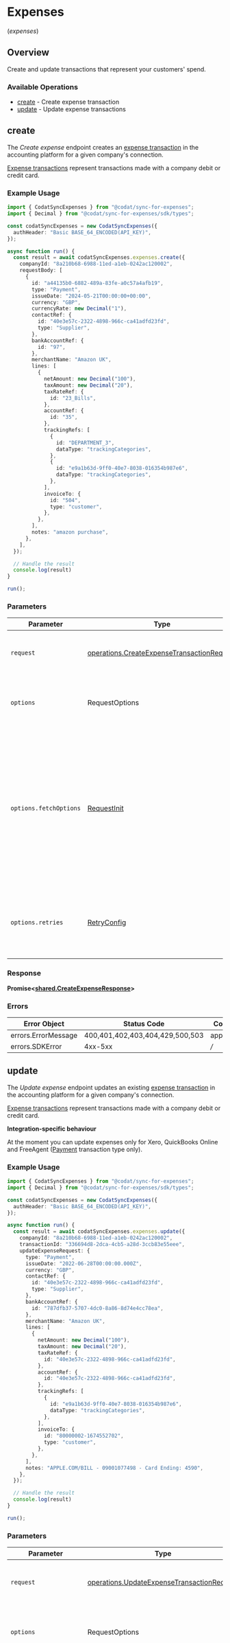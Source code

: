 # Expenses
(*expenses*)

## Overview

Create and update transactions that represent your customers' spend.

### Available Operations

* [create](#create) - Create expense transaction
* [update](#update) - Update expense transactions

## create

The *Create expense* endpoint creates an [expense transaction](https://docs.codat.io/sync-for-expenses-api#/schemas/ExpenseTransaction) in the accounting platform for a given company's connection. 

[Expense transactions](https://docs.codat.io/sync-for-expenses-api#/schemas/ExpenseTransaction) represent transactions made with a company debit or credit card. 

### Example Usage

```typescript
import { CodatSyncExpenses } from "@codat/sync-for-expenses";
import { Decimal } from "@codat/sync-for-expenses/sdk/types";

const codatSyncExpenses = new CodatSyncExpenses({
  authHeader: "Basic BASE_64_ENCODED(API_KEY)",
});

async function run() {
  const result = await codatSyncExpenses.expenses.create({
    companyId: "8a210b68-6988-11ed-a1eb-0242ac120002",
    requestBody: [
      {
        id: "a44135b0-6882-489a-83fe-a0c57a4afb19",
        type: "Payment",
        issueDate: "2024-05-21T00:00:00+00:00",
        currency: "GBP",
        currencyRate: new Decimal("1"),
        contactRef: {
          id: "40e3e57c-2322-4898-966c-ca41adfd23fd",
          type: "Supplier",
        },
        bankAccountRef: {
          id: "97",
        },
        merchantName: "Amazon UK",
        lines: [
          {
            netAmount: new Decimal("100"),
            taxAmount: new Decimal("20"),
            taxRateRef: {
              id: "23_Bills",
            },
            accountRef: {
              id: "35",
            },
            trackingRefs: [
              {
                id: "DEPARTMENT_3",
                dataType: "trackingCategories",
              },
              {
                id: "e9a1b63d-9ff0-40e7-8038-016354b987e6",
                dataType: "trackingCategories",
              },
            ],
            invoiceTo: {
              id: "504",
              type: "customer",
            },
          },
        ],
        notes: "amazon purchase",
      },
    ],
  });

  // Handle the result
  console.log(result)
}

run();
```

### Parameters

| Parameter                                                                                                                                                                      | Type                                                                                                                                                                           | Required                                                                                                                                                                       | Description                                                                                                                                                                    |
| ------------------------------------------------------------------------------------------------------------------------------------------------------------------------------ | ------------------------------------------------------------------------------------------------------------------------------------------------------------------------------ | ------------------------------------------------------------------------------------------------------------------------------------------------------------------------------ | ------------------------------------------------------------------------------------------------------------------------------------------------------------------------------ |
| `request`                                                                                                                                                                      | [operations.CreateExpenseTransactionRequest](../../sdk/models/operations/createexpensetransactionrequest.md)                                                                   | :heavy_check_mark:                                                                                                                                                             | The request object to use for the request.                                                                                                                                     |
| `options`                                                                                                                                                                      | RequestOptions                                                                                                                                                                 | :heavy_minus_sign:                                                                                                                                                             | Used to set various options for making HTTP requests.                                                                                                                          |
| `options.fetchOptions`                                                                                                                                                         | [RequestInit](https://developer.mozilla.org/en-US/docs/Web/API/Request/Request#options)                                                                                        | :heavy_minus_sign:                                                                                                                                                             | Options that are passed to the underlying HTTP request. This can be used to inject extra headers for examples. All `Request` options, except `method` and `body`, are allowed. |
| `options.retries`                                                                                                                                                              | [RetryConfig](../../lib/utils/retryconfig.md)                                                                                                                                  | :heavy_minus_sign:                                                                                                                                                             | Enables retrying HTTP requests under certain failure conditions.                                                                                                               |


### Response

**Promise\<[shared.CreateExpenseResponse](../../sdk/models/shared/createexpenseresponse.md)\>**
### Errors

| Error Object                    | Status Code                     | Content Type                    |
| ------------------------------- | ------------------------------- | ------------------------------- |
| errors.ErrorMessage             | 400,401,402,403,404,429,500,503 | application/json                |
| errors.SDKError                 | 4xx-5xx                         | */*                             |

## update

The *Update expense* endpoint updates an existing [expense transaction](https://docs.codat.io/sync-for-expenses-api#/schemas/UpdateExpenseRequest) in the accounting platform for a given company's connection. 

[Expense transactions](https://docs.codat.io/sync-for-expenses-api#/schemas/UpdateExpenseRequest) represent transactions made with a company debit or credit card. 


**Integration-specific behaviour**

At the moment you can update expenses only for Xero, QuickBooks Online and FreeAgent ([Payment](https://docs.codat.io/expenses/sync-process/expense-transactions#transaction-types) transaction type only).

### Example Usage

```typescript
import { CodatSyncExpenses } from "@codat/sync-for-expenses";
import { Decimal } from "@codat/sync-for-expenses/sdk/types";

const codatSyncExpenses = new CodatSyncExpenses({
  authHeader: "Basic BASE_64_ENCODED(API_KEY)",
});

async function run() {
  const result = await codatSyncExpenses.expenses.update({
    companyId: "8a210b68-6988-11ed-a1eb-0242ac120002",
    transactionId: "336694d8-2dca-4cb5-a28d-3ccb83e55eee",
    updateExpenseRequest: {
      type: "Payment",
      issueDate: "2022-06-28T00:00:00.000Z",
      currency: "GBP",
      contactRef: {
        id: "40e3e57c-2322-4898-966c-ca41adfd23fd",
        type: "Supplier",
      },
      bankAccountRef: {
        id: "787dfb37-5707-4dc0-8a86-8d74e4cc78ea",
      },
      merchantName: "Amazon UK",
      lines: [
        {
          netAmount: new Decimal("100"),
          taxAmount: new Decimal("20"),
          taxRateRef: {
            id: "40e3e57c-2322-4898-966c-ca41adfd23fd",
          },
          accountRef: {
            id: "40e3e57c-2322-4898-966c-ca41adfd23fd",
          },
          trackingRefs: [
            {
              id: "e9a1b63d-9ff0-40e7-8038-016354b987e6",
              dataType: "trackingCategories",
            },
          ],
          invoiceTo: {
            id: "80000002-1674552702",
            type: "customer",
          },
        },
      ],
      notes: "APPLE.COM/BILL - 09001077498 - Card Ending: 4590",
    },
  });

  // Handle the result
  console.log(result)
}

run();
```

### Parameters

| Parameter                                                                                                                                                                      | Type                                                                                                                                                                           | Required                                                                                                                                                                       | Description                                                                                                                                                                    |
| ------------------------------------------------------------------------------------------------------------------------------------------------------------------------------ | ------------------------------------------------------------------------------------------------------------------------------------------------------------------------------ | ------------------------------------------------------------------------------------------------------------------------------------------------------------------------------ | ------------------------------------------------------------------------------------------------------------------------------------------------------------------------------ |
| `request`                                                                                                                                                                      | [operations.UpdateExpenseTransactionRequest](../../sdk/models/operations/updateexpensetransactionrequest.md)                                                                   | :heavy_check_mark:                                                                                                                                                             | The request object to use for the request.                                                                                                                                     |
| `options`                                                                                                                                                                      | RequestOptions                                                                                                                                                                 | :heavy_minus_sign:                                                                                                                                                             | Used to set various options for making HTTP requests.                                                                                                                          |
| `options.fetchOptions`                                                                                                                                                         | [RequestInit](https://developer.mozilla.org/en-US/docs/Web/API/Request/Request#options)                                                                                        | :heavy_minus_sign:                                                                                                                                                             | Options that are passed to the underlying HTTP request. This can be used to inject extra headers for examples. All `Request` options, except `method` and `body`, are allowed. |
| `options.retries`                                                                                                                                                              | [RetryConfig](../../lib/utils/retryconfig.md)                                                                                                                                  | :heavy_minus_sign:                                                                                                                                                             | Enables retrying HTTP requests under certain failure conditions.                                                                                                               |


### Response

**Promise\<[shared.UpdateExpenseResponse](../../sdk/models/shared/updateexpenseresponse.md)\>**
### Errors

| Error Object                        | Status Code                         | Content Type                        |
| ----------------------------------- | ----------------------------------- | ----------------------------------- |
| errors.ErrorMessage                 | 400,401,402,403,404,422,429,500,503 | application/json                    |
| errors.SDKError                     | 4xx-5xx                             | */*                                 |
